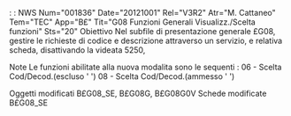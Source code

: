  :  : NWS Num="001836" Date="20121001" Rel="V3R2" Atr="M. Cattaneo" Tem="TEC" App="B£" Tit="G08 Funzioni Generali Visualizz./Scelta funzioni" Sts="20"
Obiettivo
Nel subfile di presentazione generale £G08, gestire le richieste di codice e descrizione attraverso
un servizio, e relativa scheda, disattivando la videata 5250,

Note
Le funzioni abilitate alla nuova modalita sono le sequenti : 
06 - Scelta Cod/Decod.(escluso ' ')
08 - Scelta Cod/Decod.(ammesso ' ')

Oggetti modificati
B£G08_SE, B£G08G, B£G08G0V
Schede modificate
B£G08_SE
